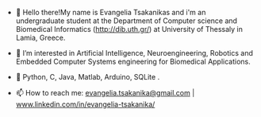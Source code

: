 - 👋 Hello there!My name is Evangelia Tsakanikas and i'm an undergraduate student at the Department of Computer science and Biomedical Informatics (http://dib.uth.gr/) 
at University of Thessaly in Lamia, Greece.
- 👀 I’m interested in Artificial Intelligence, Neuroengineering, Robotics and Embedded Computer Systems engineering for Biomedical Applications.
- 🌱 Python,  C,  Java,  Matlab,  Arduino,  SQLite .

- 📫 How to reach me: evangelia.tsakanika@gmail.com | www.linkedin.com/in/evangelia-tsakanika/

<!---
etsakanika/etsakanika is a ✨ special ✨ repository because its `README.md` (this file) appears on your GitHub profile.
You can click the Preview link to take a look at your changes.
--->
